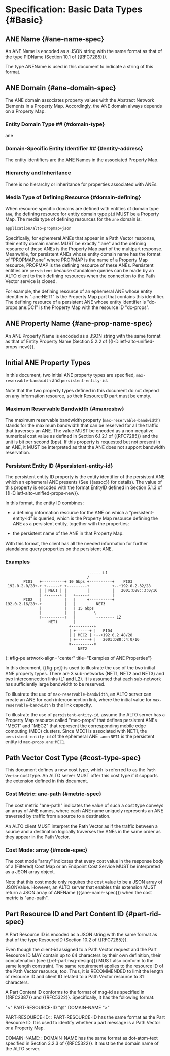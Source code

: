 # Specification: Basic Data Types {#Basic}

## ANE Name {#ane-name-spec}

An ANE Name is encoded as a JSON string with the same format as that of the type
PIDName (Section 10.1 of {{RFC7285}}).

The type ANEName is used in this document to indicate a string of this
format.

## ANE Domain {#ane-domain-spec}

The ANE domain associates property values with the Abstract Network Elements in
a Property Map. Accordingly, the ANE domain always depends on a Property Map.

### Entity Domain Type ## {#domain-type}

ane

### Domain-Specific Entity Identifier ## {#entity-address}

The entity identifiers are the ANE Names in the associated Property Map.

### Hierarchy and Inheritance

There is no hierarchy or inheritance for properties associated with ANEs.

### Media Type of Defining Resource {#domain-defining}

When resource specific domains are defined with entities of domain type `ane`,
the defining resource for entity domain type `pid` MUST be a Property Map. The
media type of defining resources for the `ane` domain is:

    application/alto-propmap+json

Specifically, for ephemeral ANEs that appear in a Path Vector response, their
entity domain names MUST be exactly ".ane" and the defining resource of these
ANEs is the Property Map part of the multipart response. Meanwhile, for
persistent ANEs whose entity domain name has the format of "PROPMAP.ane" where
PROPMAP is the name of a Property Map resource, PROPMAP is the defining resource
of these ANEs. Persistent entities are `persistent` because standalone queries
can be made by an ALTO client to their defining resources when the connection to
the Path Vector service is closed.

For example, the defining resource of an ephemeral ANE whose entity identifier
is ".ane:NET1" is the Property Map part that contains this identifier. The
defining resource of a persistent ANE whose entity identifier is
"dc-props.ane:DC1" is the Property Map with the resource ID "dc-props".


## ANE Property Name {#ane-prop-name-spec}

An ANE Property Name is encoded as a JSON string with the same format as that of
Entity Property Name (Section 5.2.2 of {{I-D.ietf-alto-unified-props-new}}).

## Initial ANE Property Types

In this document, two initial ANE property types are specified,
`max-reservable-bandwidth` and `persistent-entity-id`.

Note that the two property types defined in this document do not depend on any
information resource, so their ResourceID part must be empty.

### Maximum Reservable Bandwidth {#maxresbw}

The maximum reservable bandwidth property (`max-reservable-bandwidth`) stands
for the maximum bandwidth that can be reserved for all the traffic that
traverses an ANE. The value MUST be encoded as a non-negative numerical cost
value as defined in Section 6.1.2.1 of {{RFC7285}} and the unit is bit per
second (bps). If this property is requested but not present in an ANE, it MUST
be interpreted as that the ANE does not support bandwidth reservation.

### Persistent Entity ID {#persistent-entity-id}

The persistent entity ID property is the entity identifier of the persistent
ANE which an ephemeral ANE presents (See {{assoc}} for details). The value of
this property is encoded with the format EntityID defined in Section 5.1.3 of
{{I-D.ietf-alto-unified-props-new}}.

In this format, the entity ID combines:

- a defining information resource for the ANE on which a
  "persistent-entity-id" is queried, which is the Property Map resource
  defining the ANE as a persistent entity, together with the properties;

- the persistent name of the ANE in that Property Map.

With this format, the client has all the needed information for further
standalone query properties on the persistent ANE.

### Examples

~~~~~~~~~~ drawing
                                     ----- L1
                                    /
        PID1   +----------+ 10 Gbps +----------+    PID3
 192.0.2.0/28+-+ +------+ +---------+          +--+192.0.2.32/28
               | | MEC1 | |         |          |   2001:DB8::3:0/16
               | +------+ |   +-----+          |
        PID2   |          |   |     +----------+
192.0.2.16/28+-+          |   |         NET3
               |          |   | 15 Gbps
               |          |   |        \
               +----------+   |         -------- L2
                   NET1       |
                            +----------+
                            | +------+ |   PID4
                            | | MEC2 | +--+192.0.2.48/28
                            | +------+ |   2001:DB8::4:0/16
                            +----------+
                                NET2
~~~~~~~~~~
{: #fig-pe artwork-align="center" title="Examples of ANE Properties"}

In this document, {{fig-pe}} is used to illustrate the use of the two initial
ANE property types. There are 3 sub-networks (NET1, NET2 and NET3) and two
interconnection links (L1 and L2). It is assumed that each sub-network has
sufficiently large bandwidth to be reserved.

To illustrate the use of `max-reservable-bandwidth`, an ALTO server can create
an ANE for each interconnection link, where the initial value for
`max-reservable-bandwidth` is the link capacity.

To illustrate the use of `persistent-entity-id`, assume the ALTO server has a
Property Map resource called "mec-props" that defines persistent ANEs "MEC1" and
"MEC2" that represent the corresponding mobile edge computing (MEC) clusters.
Since MEC1 is associated with NET1, the `persistent-entity-id` of the ephemeral
ANE `.ane:NET1` is the persistent entity id `mec-props.ane:MEC1`.

## Path Vector Cost Type {#cost-type-spec}

This document defines a new cost type, which is referred to as the `Path Vector`
cost type. An ALTO server MUST offer this cost type if it supports the extension
defined in this document.

### Cost Metric: ane-path {#metric-spec}

The cost metric "ane-path" indicates the value of such a cost type conveys an
array of ANE names, where each ANE name uniquely represents an ANE traversed by
traffic from a source to a destination.

An ALTO client MUST interpret the Path Vector as if the traffic between a source
and a destination logically traverses the ANEs in the same order as they appear
in the Path Vector.

### Cost Mode: array {#mode-spec}

The cost mode "array" indicates that every cost value in the response body of a
(Filtered) Cost Map or an Endpoint Cost Service MUST be interpreted as a JSON
array object.

Note that this cost mode only requires the cost value to be a JSON array of
JSONValue. However, an ALTO server that enables this extension MUST return a
JSON array of ANEName ({{ane-name-spec}}) when the cost metric is
"ane-path".

## Part Resource ID and Part Content ID {#part-rid-spec}

A Part Resource ID is encoded as a JSON string with the same format as that of the
type ResourceID (Section 10.2 of {{RFC7285}}).

Even though the client-id assigned to a Path Vector request and the Part
Resource ID MAY contain up to 64 characters by their own definition, their
concatenation (see {{ref-partmsg-design}}) MUST also conform to the same length
constraint. The same requirement applies to the resource ID of the Path Vector
resource, too. Thus, it is RECOMMENDED to limit the length of resource ID and
client ID related to a Path Vector resource to 31 characters.

A Part Content ID conforms to the format of msg-id as specified in
{{RFC2387}} and {{RFC5322}}. Specifically, it has the following format:

  "<" PART-RESOURCE-ID "@" DOMAIN-NAME ">"

PART-RESOURCE-ID:
: PART-RESOURCE-ID has the same format as the Part Resource ID. It is used to
  identify whether a part message is a Path Vector or a Property Map.

DOMAIN-NAME:
: DOMAIN-NAME has the same format as dot-atom-text specified in Section 3.2.3 of
  {{RFC5322}}. It must be the domain name of the ALTO server.
